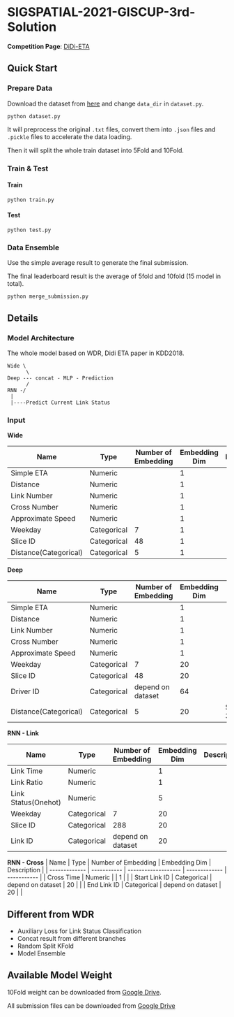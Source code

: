 # SIGSPATIAL-2021-GISCUP-3rd-Solution

**Competition Page**: [DiDi-ETA](https://www.biendata.xyz/competition/didi-eta/)

## Quick Start

### Prepare Data

Download the dataset from [here](https://www.biendata.xyz/competition/didi-eta/data/) and change `data_dir` in `dataset.py`.

```
python dataset.py
```

It will preprocess the original `.txt` files, convert them into `.json` files and `.pickle` files to accelerate the data loading.

Then it will split the whole train dataset into 5Fold and 10Fold.

### Train & Test

#### Train

```
python train.py
```

#### Test

```
python test.py
```

### Data Ensemble

Use the simple average result to generate the final submission.

The final leaderboard result is the average of 5fold and 10fold (15 model in total).

```
python merge_submission.py
```

## Details

### Model Architecture

The whole model based on WDR, Didi ETA paper in KDD2018.

```
Wide \
      \
Deep --- concat - MLP - Prediction
      /
RNN -/
 |
 |----Predict Current Link Status
```

### Input

**Wide**

| Name                  | Type        | Number of Embedding | Embedding Dim | Description |
| --------------------- | ----------- | ------------------- | ------------- | ----------- |
| Simple ETA            | Numeric     |                     | 1             |             |
| Distance              | Numeric     |                     | 1             |             |
| Link Number           | Numeric     |                     | 1             |             |
| Cross Number          | Numeric     |                     | 1             |             |
| Approximate Speed     | Numeric     |                     | 1             |             |
| Weekday               | Categorical | 7                   | 1             |             |
| Slice ID              | Categorical | 48                  | 1             |             |
| Distance(Categorical) | Categorical | 5                   | 1             |             |

**Deep**

| Name                  | Type        | Number of Embedding | Embedding Dim | Description          |
| --------------------- | ----------- | ------------------- | ------------- | -------------------- |
| Simple ETA            | Numeric     |                     | 1             |                      |
| Distance              | Numeric     |                     | 1             |                      |
| Link Number           | Numeric     |                     | 1             |                      |
| Cross Number          | Numeric     |                     | 1             |                      |
| Approximate Speed     | Numeric     |                     | 1             |                      |
| Weekday               | Categorical | 7                   | 20            |                      |
| Slice ID              | Categorical | 48                  | 20            |                      |
| Driver ID             | Categorical | depend on dataset   | 64            |                      |
| Distance(Categorical) | Categorical | 5                   | 20            | Split in 3/7/12/20km |

**RNN - Link**

| Name                | Type        | Number of Embedding | Embedding Dim | Description |
| ------------------- | ----------- | ------------------- | ------------- | ----------- |
| Link Time           | Numeric     |                     | 1             |             |
| Link Ratio          | Numeric     |                     | 1             |             |
| Link Status(Onehot) | Numeric     |                     | 5             |             |
| Weekday             | Categorical | 7                   | 20            |             |
| Slice ID            | Categorical | 288                 | 20            |             |
| Link ID             | Categorical | depend on dataset   | 20            |             |

**RNN - Cross**
| Name          | Type        | Number of Embedding | Embedding Dim | Description |
| ------------- | ----------- | ------------------- | ------------- | ----------- |
| Cross Time    | Numeric     |                     | 1             |             |
| Start Link ID | Categorical | depend on dataset   | 20            |             |
| End Link ID   | Categorical | depend on dataset   | 20            |             |


## Different from WDR
* Auxiliary Loss for Link Status Classification
* Concat result from different branches
* Random Split KFold
* Model Ensemble

## Available Model Weight

10Fold weight can be downloaded from [Google Drive](https://drive.google.com/drive/folders/12lk7hnlKcut6IAdtRdhGQunLamml84gz?usp=sharing).

All submission files can be downloaded from [Google Drive](https://drive.google.com/drive/folders/146WYjFXE6YdXk2ED6YypAxlEM1-lOmbO?usp=sharing)